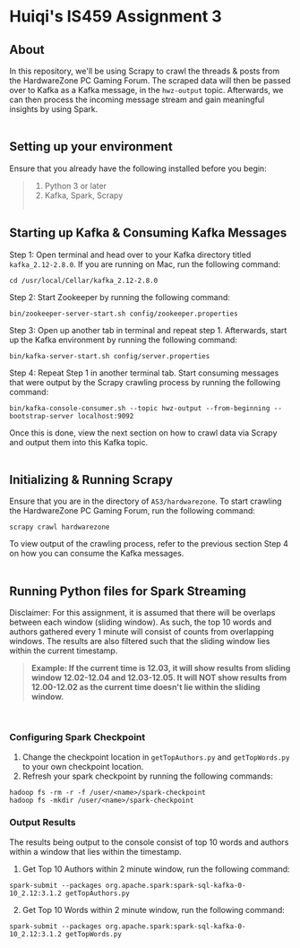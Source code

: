 # Huiqi's IS459 Assignment 3

## About
In this repository, we'll be using Scrapy to crawl the threads & posts from the HardwareZone PC Gaming Forum. The scraped data will then be passed over to Kafka as a Kafka message, in the ```hwz-output``` topic. Afterwards, we can then process the incoming message stream and gain meaningful insights by using Spark.
<br><br>

## Setting up your environment
Ensure that you already have the following installed before you begin:
> 1) Python 3 or later
> 2) Kafka, Spark, Scrapy
<br><br>

## Starting up Kafka & Consuming Kafka Messages
Step 1: Open terminal and head over to your Kafka directory titled ```kafka_2.12-2.8.0```. If you are running on Mac, run the following command:
```
cd /usr/local/Cellar/kafka_2.12-2.8.0
```

Step 2: Start Zookeeper by running the following command: 
```
bin/zookeeper-server-start.sh config/zookeeper.properties
```

Step 3: Open up another tab in terminal and repeat step 1. Afterwards, start up the Kafka environment by running the following command:

```
bin/kafka-server-start.sh config/server.properties
```

Step 4: Repeat Step 1 in another terminal tab. Start consuming messages that were output by the Scrapy crawling process by running the following command: 
```
bin/kafka-console-consumer.sh --topic hwz-output --from-beginning --bootstrap-server localhost:9092
```

Once this is done, view the next section on how to crawl data via Scrapy and output them into this Kafka topic. <br><br>

## Initializing & Running Scrapy
Ensure that you are in the directory of ```AS3/hardwarezone```. To start crawling the HardwareZone PC Gaming Forum, run the following command:
```
scrapy crawl hardwarezone
```
To view output of the crawling process, refer to the previous section Step 4 on how you can consume the Kafka messages. <br><br>

## Running Python files for Spark Streaming

Disclaimer: For this assignment, it is assumed that there will be overlaps between each window (sliding window). As such, the top 10 words and authors gathered every 1 minute will consist of counts from overlapping windows. The results are also filtered such that the sliding window lies within the current timestamp. <br>
> <b> Example: If the current time is 12.03, it will show results from sliding window 12.02-12.04 and 12.03-12.05. It will NOT show results from 12.00-12.02 as the current time doesn't lie within the sliding window. </b>
<br>

### Configuring Spark Checkpoint
1) Change the checkpoint location in ```getTopAuthors.py``` and ```getTopWords.py``` to your own checkpoint location. 
2) Refresh your spark checkpoint by running the following commands:
```
hadoop fs -rm -r -f /user/<name>/spark-checkpoint
hadoop fs -mkdir /user/<name>/spark-checkpoint
```
### Output Results 

The results being output to the console consist of top 10 words and authors within a window that lies within the timestamp.


1) Get Top 10 Authors within 2 minute window, run the following command:
```
spark-submit --packages org.apache.spark:spark-sql-kafka-0-10_2.12:3.1.2 getTopAuthors.py
```


2) Get Top 10 Words within 2 minute window, run the following command:
```
spark-submit --packages org.apache.spark:spark-sql-kafka-0-10_2.12:3.1.2 getTopWords.py
```
  











